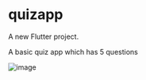 # quizapp

A new Flutter project.

A basic quiz app which has 5 questions

![image](https://github.com/Amal642/quizapp/assets/55709461/f579d31e-9031-4818-90c6-63eaf692fea8)







